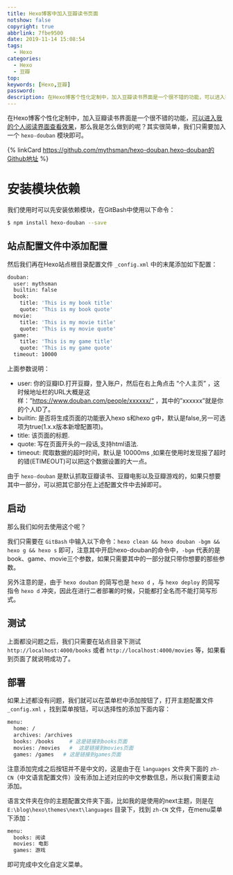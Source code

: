 ```yaml
---
title: Hexo博客中加入豆瓣读书页面
notshow: false
copyright: true
abbrlink: 7fbe9500
date: 2019-11-14 15:08:54
tags:
  - Hexo
categories:
  - Hexo
  - 豆瓣
top:
keywords: [Hexo,豆瓣]
password:
description: 在Hexo博客个性化定制中，加入豆瓣读书界面是一个很不错的功能，可以进入我的个人阅读界面查看效果，那么我是怎么做到的呢？其实很简单，我们只需要加入一个 hexo-douban 模块即可。
---
```

在Hexo博客个性化定制中，加入豆瓣读书界面是一个很不错的功能，[可以进入我的个人阅读界面查看效果](https://hasaik.com/books/)，那么我是怎么做到的呢？其实很简单，我们只需要加入一个 `hexo-douban` 模块即可。

{% linkCard https://github.com/mythsman/hexo-douban,hexo-douban的Github地址 %}

# 安装模块依赖

我们使用时可以先安装依赖模块，在GitBash中使用以下命令：
```BASH
$ npm install hexo-douban --save
```

## 站点配置文件中添加配置

然后我们再在Hexo站点根目录配置文件 `_config.xml` 中的末尾添加如下配置：
```BASH
douban:
  user: mythsman
  builtin: false
  book:
    title: 'This is my book title'
    quote: 'This is my book quote'
  movie:
    title: 'This is my movie title'
    quote: 'This is my movie quote'
  game:
    title: 'This is my game title'
    quote: 'This is my game quote'
  timeout: 10000
```
上面参数说明：

* user: 你的豆瓣ID.打开豆瓣，登入账户，然后在右上角点击 “个人主页” ，这时候地址栏的URL大概是这样：”https://www.douban.com/people/xxxxxx/“ ，其中的”xxxxxx”就是你的个人ID了。
* builtin: 是否将生成页面的功能嵌入hexo s和hexo g中，默认是false,另一可选项为true(1.x.x版本新增配置项)。
* title: 该页面的标题.
* quote: 写在页面开头的一段话,支持html语法.
* timeout: 爬取数据的超时时间，默认是 10000ms ,如果在使用时发现报了超时的错(ETIMEOUT)可以把这个数据设置的大一点。

由于 `hexo-douban` 是默认抓取豆瓣读书、豆瓣电影以及豆瓣游戏的，如果只想要其中一部分，可以把其它部分在上述配置文件中去掉即可。

## 启动

那么我们如何去使用这个呢？

我们只需要在 `GitBash` 中输入以下命令：`hexo clean && hexo douban -bgm && hexo g && hexo s` 即可，注意其中开启hexo-douban的命令中，`-bgm` 代表的是book、game、movie三个参数，如果只需要其中的一部分就只带你想要的那些参数。

<div class="note danger">

另外注意的是，由于 `hexo douban` 的简写也是 `hexo d` ，与 `hexo deploy` 的简写指令 `hexo d` 冲突，因此在进行二者部署的时候，只能都打全名而不能打简写形式。
</div>

## 测试

上面都没问题之后，我们只需要在站点目录下测试 `http://localhost:4000/books` 或者 `http://localhost:4000/movies` 等，如果看到页面了就说明成功了。

## 部署

如果上述都没有问题，我们就可以在菜单栏中添加按钮了，打开主题配置文件 `_config.xml` ，找到菜单按钮，可以选择性的添加下面内容：
```BASH
menu:
  home: /
  archives: /archives
  books: /books     # 这是链接到books页面
  movies: /movies   #  这是链接到movies页面
  games: /games   # 这是链接到games页面
```
注意添加完成之后按钮并不是中文的，这是由于在 `languages` 文件夹下面的 `zh-CN`（中文语言配置文件）没有添加上述对应的中文参数信息，所以我们需要主动添加。

语言文件夹在你的主题配置文件夹下面，比如我的是使用的next主题，则是在 `E:\blog\hexo\themes\next\languages` 目录下，找到 `zh-CN` 文件，在menu菜单下添加：
```BASH
menu:
  books: 阅读
  movies: 电影
  games: 游戏
```
即可完成中文化自定义菜单。
